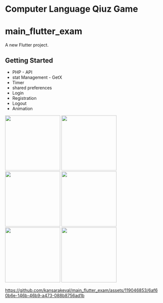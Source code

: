 # Computer Language Qiuz Game

# main_flutter_exam

A new Flutter project.

## Getting Started
- PHP - API
- stat Management - GetX
- Timer
- shared preferences 
- Login
- Registration
- Logout
- Animation

<p>
  <img src="https://github.com/kansarakeval/main_flutter_exam/assets/119046853/a4bf5808-1276-414b-a42f-9d521b48fcc3" hight="450" width="180">
  <img src="https://github.com/kansarakeval/main_flutter_exam/assets/119046853/ca01a6e4-4bef-4ca3-a588-2897ea42426d" hight="450" width="180">
  <img src="https://github.com/kansarakeval/main_flutter_exam/assets/119046853/2452f05e-acc5-458b-a5b5-1112cecba4d2" hight="450" width="180">
  <img src="https://github.com/kansarakeval/main_flutter_exam/assets/119046853/55478507-2383-41fe-974c-2d4953d4ee8f" hight="450" width="180">
  <img src="https://github.com/kansarakeval/main_flutter_exam/assets/119046853/c859ee16-cced-44f4-b97b-544c0068fe4e" hight="450" width="180">
  <img src="https://github.com/kansarakeval/main_flutter_exam/assets/119046853/6a8a5359-7525-41ae-bf6c-1f854be37b35" hight="450" width="180">
</p>

https://github.com/kansarakeval/main_flutter_exam/assets/119046853/6af60b6e-146b-46b9-a473-088b8756ad1b

